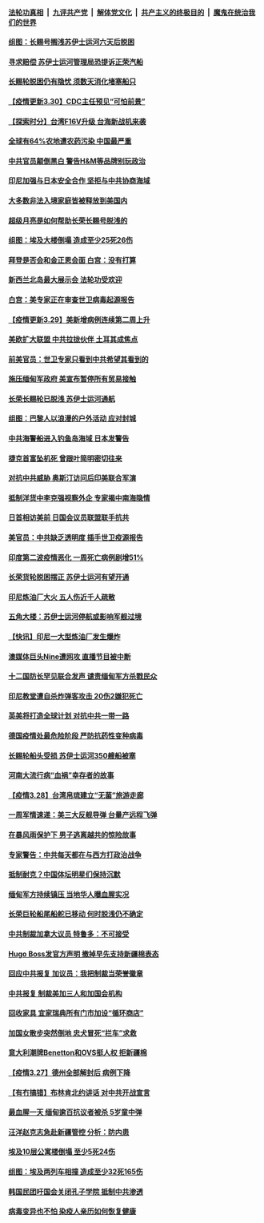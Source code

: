 

####  [法轮功真相](../../../../basic/blob/master/README.md?t=03310001) &nbsp;|&nbsp; [九评共产党](../../../../9ping.md/blob/master/README.md?t=03310001) &nbsp;|&nbsp; [解体党文化](../../../../jtdwh.md/blob/master/README.md?t=03310001)  &nbsp;|&nbsp; [共产主义的终极目的](../../../../gczydzjmd.md/blob/master/README.md?t=03310001) &nbsp;|&nbsp; [魔鬼在统治我们的世界](../../../../mgztzwmdsj.md/blob/master/README.md?t=03310001) 

#### [组图：长赐号搁浅苏伊士运河六天后脱困](../pages/nsc418/n12845574.md?t=03310001) 

#### [寻求赔偿 苏伊士运河管理局恐提诉正荣汽船](../pages/nsc418/n12845914.md?t=03310001) 

#### [长赐轮脱困仍有隐忧 须数天消化堵塞船只](../pages/nsc418/n12845890.md?t=03310001) 

#### [【疫情更新3.30】CDC主任预见“可怕前景”](../pages/nsc418/n12845486.md?t=03310001) 

#### [【探索时分】台湾F16V升级 台海新战机来袭](../pages/nsc418/n12844511.md?t=03310001) 

#### [全球有64%农地遭农药污染 中国最严重](../pages/nsc418/n12845402.md?t=03310001) 

#### [中共官员颠倒黑白 警告H&M等品牌别玩政治](../pages/nsc418/n12844502.md?t=03310001) 

#### [印尼加强与日本安全合作 坚拒与中共协商海域](../pages/nsc418/n12844812.md?t=03310001) 

#### [大多数非法入境家庭皆被释放到美国内](../pages/nsc418/n12844824.md?t=03310001) 

#### [超级月亮是如何帮助长荣长赐号脱浅的](../pages/nsc418/n12844130.md?t=03310001) 

#### [组图：埃及大楼倒塌 造成至少25死26伤](../pages/nsc418/n12843033.md?t=03310001) 

#### [拜登是否会和金正恩会面 白宫：没有打算](../pages/nsc418/n12844183.md?t=03310001) 

#### [新西兰北岛最大展示会 法轮功受欢迎](../pages/nsc418/n12843346.md?t=03310001) 

#### [白宫：美专家正在审查世卫病毒起源报告](../pages/nsc418/n12843930.md?t=03310001) 

#### [【疫情更新3.29】美新增病例连续第二周上升](../pages/nsc418/n12842865.md?t=03310001) 

#### [美欧扩大联盟 中共拉拢伙伴 土耳其成焦点](../pages/nsc418/n12843802.md?t=03310001) 

#### [前美官员：世卫专家只看到中共希望其看到的](../pages/nsc418/n12843716.md?t=03310001) 

#### [施压缅甸军政府 美宣布暂停所有贸易接触](../pages/nsc418/n12843746.md?t=03310001) 

#### [长荣长赐轮已脱浅 苏伊士运河通航](../pages/nsc418/n12843547.md?t=03310001) 

#### [组图：巴黎人以浪漫的户外活动 应对封城](../pages/nsc418/n12843121.md?t=03310001) 

#### [中共海警船进入钓鱼岛海域 日本发警告](../pages/nsc418/n12843411.md?t=03310001) 

#### [捷克首富坠机死 曾跟叶简明密切往来](../pages/nsc418/n12843194.md?t=03310001) 

#### [对抗中共威胁 奥斯汀访问后印美联合军演](../pages/nsc418/n12843125.md?t=03310001) 

#### [抵制洋货中李克强视察外企 专家揭中南海隐情](../pages/nsc418/n12841954.md?t=03310001) 

#### [日首相访美前 日国会议员联盟联手抗共](../pages/nsc418/n12843129.md?t=03310001) 

#### [美官员：中共缺乏透明度 插手世卫疫源报告](../pages/nsc418/n12842877.md?t=03310001) 

#### [印度第二波疫情恶化 一周死亡病例剧增51%](../pages/nsc418/n12842847.md?t=03310001) 

#### [长荣货轮脱困摆正 苏伊士运河有望开通](../pages/nsc418/n12842308.md?t=03310001) 

#### [印尼炼油厂大火 五人伤近千人疏散](../pages/nsc418/n12842231.md?t=03310001) 

#### [五角大楼：苏伊士运河停航或影响军舰过境](../pages/nsc418/n12842095.md?t=03310001) 

#### [【快讯】印尼一大型炼油厂发生爆炸](../pages/nsc418/n12841783.md?t=03310001) 

#### [澳媒体巨头Nine遭网攻 直播节目被中断](../pages/nsc418/n12841708.md?t=03310001) 

#### [十二国防长罕见联合发声 谴责缅甸军方杀戮民众](../pages/nsc418/n12841433.md?t=03310001) 

#### [印尼教堂遭自杀炸弹客攻击 20伤2嫌犯死亡](../pages/nsc418/n12841469.md?t=03310001) 

#### [英美将打造全球计划 对抗中共一带一路](../pages/nsc418/n12841447.md?t=03310001) 

#### [德国疫情处最危险阶段 严防抗药性变种病毒](../pages/nsc418/n12841374.md?t=03310001) 

#### [长赐轮船头受损 苏伊士运河350艘船被塞](../pages/nsc418/n12841335.md?t=03310001) 

#### [河南大流行病“血祸”幸存者的故事](../pages/nsc418/n12841040.md?t=03310001) 

#### [【疫情3.28】台湾帛琉建立“无菌”旅游走廊](../pages/nsc418/n12840844.md?t=03310001) 

#### [一周军情速递：美三大反舰导弹 台量产远程飞弹](../pages/nsc418/n12839991.md?t=03310001) 

#### [在暴风雨保护下 男子逃离越共的惊险故事](../pages/nsc418/n12831850.md?t=03310001) 

#### [专家警告：中共每天都在与西方打政治战争](../pages/nsc418/n12840519.md?t=03310001) 

#### [抵制耐克？中国体坛明星们保持沉默](../pages/nsc418/n12840070.md?t=03310001) 

#### [缅甸军方持续镇压 当地华人曝血腥实况](../pages/nsc418/n12840240.md?t=03310001) 

#### [长荣巨轮船尾船舵已移动 何时脱浅仍不确定](../pages/nsc418/n12839925.md?t=03310001) 

#### [中共制裁加拿大议员 特鲁多：不可接受](../pages/nsc418/n12840121.md?t=03310001) 

#### [Hugo Boss发官方声明 撤掉早先支持新疆棉表态](../pages/nsc418/n12840054.md?t=03310001) 

#### [回应中共报复 加议员：我把制裁当荣誉徽章](../pages/nsc418/n12839901.md?t=03310001) 

#### [中共报复  制裁美加三人和加国会机构](../pages/nsc418/n12839795.md?t=03310001) 

#### [回收家具 宜家瑞典所有门市加设“循环商店”](../pages/nsc418/n12839539.md?t=03310001) 

#### [加国女散步突然倒地 忠犬冒死“拦车”求救](../pages/nsc418/n12839105.md?t=03310001) 

#### [意大利潮牌Benetton和OVS挺人权 拒新疆棉](../pages/nsc418/n12839746.md?t=03310001) 

#### [【疫情3.27】德州全部解封后 病例下降](../pages/nsc418/n12839530.md?t=03310001) 

#### [【有冇搞错】布林肯北约讲话 对中共开战宣言](../pages/nsc418/n12838723.md?t=03310001) 

#### [最血腥一天 缅甸逾百抗议者被杀 5岁童中弹](../pages/nsc418/n12839769.md?t=03310001) 

#### [汪洋赵克志急赴新疆管控 分析：防内患](../pages/nsc418/n12839665.md?t=03310001) 

#### [埃及10层公寓楼倒塌 至少5死24伤](../pages/nsc418/n12839716.md?t=03310001) 

#### [组图：埃及两列车相撞 造成至少32死165伤](../pages/nsc418/n12839466.md?t=03310001) 

#### [韩国民团吁国会关闭孔子学院 抵制中共渗透](../pages/nsc418/n12839497.md?t=03310001) 

#### [病毒变异也不怕 染疫人亲历如何恢复健康](../pages/nsc418/n12837092.md?t=03310001) 

